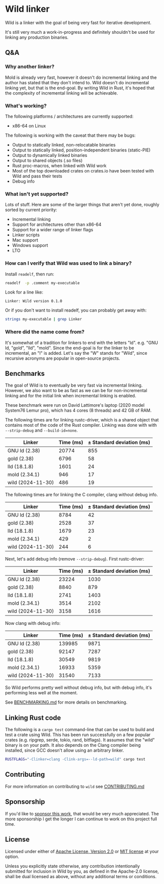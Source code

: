 # Wild linker

Wild is a linker with the goal of being very fast for iterative development.

It's still very much a work-in-progress and definitely shouldn't be used for linking any production
binaries.

## Q&A

### Why another linker?

Mold is already very fast, however it doesn't do incremental linking and the author has stated that
they don't intend to. Wild doesn't do incremental linking yet, but that is the end-goal. By writing
Wild in Rust, it's hoped that the complexity of incremental linking will be achievable.

### What's working?

The following platforms / architectures are currently supported:

* x86-64 on Linux

The following is working with the caveat that there may be bugs:

* Output to statically linked, non-relocatable binaries
* Output to statically linked, position-independent binaries (static-PIE)
* Output to dynamically linked binaries
* Output to shared objects (.so files)
* Rust proc-macros, when linked with Wild work
* Most of the top downloaded crates on crates.io have been tested with Wild and pass their tests
* Debug info

### What isn't yet supported?

Lots of stuff. Here are some of the larger things that aren't yet done, roughly sorted by current
priority:

* Incremental linking
* Support for architectures other than x86-64
* Support for a wider range of linker flags
* Linker scripts
* Mac support
* Windows support
* LTO

### How can I verify that Wild was used to link a binary?

Install `readelf`, then run:

```sh
readelf  -p .comment my-executable
```

Look for a line like:

```
Linker: Wild version 0.1.0
```

Or if you don't want to install readelf, you can probably get away with:

```sh
strings my-executable | grep Linker
```

### Where did the name come from?

It's somewhat of a tradition for linkers to end with the letters "ld". e.g. "GNU ld, "gold", "lld",
"mold". Since the end-goal is for the linker to be incremental, an "I" is added. Let's say the "W"
stands for "Wild", since recursive acronyms are popular in open-source projects.

## Benchmarks

The goal of Wild is to eventually be very fast via incremental linking. However, we also want to be
as fast as we can be for non-incremental linking and for the initial link when incremental linking
is enabled.

These benchmark were run on David Lattimore's laptop (2020 model System76 Lemur pro), which has 4
cores (8 threads) and 42 GB of RAM.

The following times are for linking rustc-driver, which is a shared object that contains most of the
code of the Rust compiler. Linking was done with with `--strip-debug` and `--build-id=none`.

| Linker            | Time (ms) | ± Standard deviation (ms) |
|-------------------|-----------|---------------------------|
| GNU ld (2.38)     | 20774     | 855                       |
| gold (2.38)       | 6796      | 58                        |
| lld (18.1.8)      | 1601      | 24                        |
| mold (2.34.1)     | 946       | 17                        |
| wild (2024-11-30) | 486       | 19                        |

The following times are for linking the C compiler, clang without debug info.

| Linker            | Time (ms) | ± Standard deviation (ms) |
|-------------------|-----------|---------------------------|
| GNU ld (2.38)     | 8784      | 42                        |
| gold (2.38)       | 2528      | 37                        |
| lld (18.1.8)      | 1679      | 23                        |
| mold (2.34.1)     | 429       | 2                         |
| wild (2024-11-30) | 244       | 6                         |

Next, let's add debug info (remove `--strip-debug`). First rustc-driver:

| Linker            | Time (ms) | ± Standard deviation (ms) |
|-------------------|-----------|---------------------------|
| GNU ld (2.38)     | 23224     | 1030                      |
| gold (2.38)       | 8840      | 879                       |
| lld (18.1.8)      | 2741      | 1403                      |
| mold (2.34.1)     | 3514      | 2102                      |
| wild (2024-11-30) | 3158      | 1616                      |

Now clang with debug info:

| Linker            | Time (ms) | ± Standard deviation (ms) |
|-------------------|-----------|---------------------------|
| GNU ld (2.38)     | 139985    | 9871                      |
| gold (2.38)       | 92147     | 7287                      |
| lld (18.1.8)      | 30549     | 9819                      |
| mold (2.34.1)     | 16933     | 5359                      |
| wild (2024-11-30) | 31540     | 7133                      |

So Wild performs pretty well without debug info, but with debug info, it's performing less well at
the moment.

See [BENCHMARKING.md](BENCHMARKING.md) for more details on benchmarking.

## Linking Rust code

The following is a `cargo test` command-line that can be used to build and test a crate using Wild.
This has been run successfully on a few popular crates (e.g. ripgrep, serde, tokio, rand, bitflags).
It assumes that the "wild" binary is on your path. It also depends on the Clang compiler being
installed, since GCC doesn't allow using an arbitrary linker.

```sh
RUSTFLAGS="-Clinker=clang -Clink-args=--ld-path=wild" cargo test
```

## Contributing

For more information on contributing to `wild` see [CONTRIBUTING.md](CONTIBUTING.md)

## Sponsorship

If you'd like to [sponsor this work](https://github.com/sponsors/davidlattimore), that would be very
much appreciated. The more sponsorship I get the longer I can continue to work on this project full
time.

## License

Licensed under either of [Apache License, Version 2.0](LICENSE-APACHE) or [MIT license](LICENSE-MIT)
at your option.

Unless you explicitly state otherwise, any contribution intentionally submitted for inclusion in
Wild by you, as defined in the Apache-2.0 license, shall be dual licensed as above, without any
additional terms or conditions.
